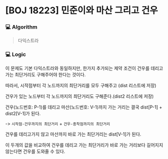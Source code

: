 # [BOJ 18223] 민준이와 마산 그리고 건우

### :computer: Algorithm

> 다익스트라 



### :computer: Logic

이 문제도 기본 다익스트라와 동일하지만, 한가지 추가되는 제약 조건이 건우를 데리고 가는 최단거리도 구해주어야 한다는 것이다.

따라서, 시작점부터 각 노드까지의 최단거리를 모두 구해주고 (dist 리스트에 저장)

건우가 있는 노드부터 각 노드까지의 최단거리도 구해준다.(dist2 리스트에 저장)



건우(노드번호: P-1)를 데리고 마산(노드번호: V-1)까지 가는 거리는 결국 dist[P-1] + dist2[V-1]가 된다.

-> `시작점-건우까지의 최단거리` + `건우-종착점까지의 최단거리`

건우를 데리고가지 않고 마산까지 바로 가는 최단거리는 dist[V-1]가 된다.

이 두개의 값을 비교하여 건우를 데리고 가는 최단거리가 바로 가는 거리보다 길어지지 않는다면 건우를 도와줄 수 있다.